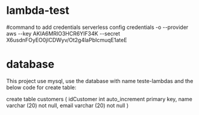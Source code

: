 # lambda-test

#command to add credentials 
serverless config credentials -o --provider aws --key AKIA6MRIO3HCR6YIF34K --secret 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


# database

This project use mysql, use the database with name teste-lambdas and the below code for create table:

create table customers (
    idCustomer int auto_increment primary key,
    name varchar (20) not null,
    email varchar (20) not null
)
